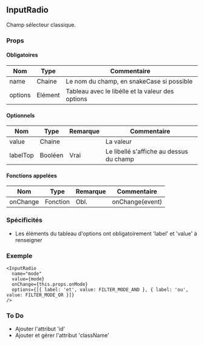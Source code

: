 ## InputRadio

Champ sélecteur classique.

### Props

#### Obligatoires

| Nom     | Type    | Commentaire                                      |
| ------- | ------- | ------------------------------------------------ |
| name    | Chaine  | Le nom du champ, en snakeCase si possible        |
| options | Elément | Tableau avec le libélle et la valeur des options |

#### Optionnels

| Nom          | Type     | Remarque | Commentaire                                       |
| ------------ | -------- | -------- | ------------------------------------------------- |
| value        | Chaine   |          | La valeur                                         |
| labelTop     | Booléen  | Vrai     | Le libellé s'affiche au dessus du champ           |

#### Fonctions appelées

| Nom          | Type     | Remarque | Commentaire                                       |
| ------------ | -------- | -------- | ------------------------------------------------- |
| onChange     | Fonction | Obl.     | onChange(event)                                   |

### Spécificités

- Les éléments du  tableau d'options ont obligatoirement 'label' et 'value' à renseigner

### Exemple

```
<InputRadio
  name="mode"
  value={mode}
  onChange={this.props.onMode}
  options={[{ label: 'et', value: FILTER_MODE_AND }, { label: 'ou', value: FILTER_MODE_OR }]}
/>
```

### To Do

- Ajouter l'attribut 'id'
- Ajouter et gérer l'attribut 'className'
